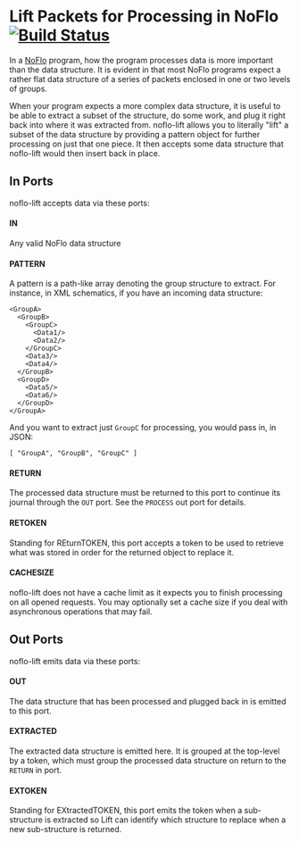 Lift Packets for Processing in NoFlo [![Build Status](https://secure.travis-ci.org/kenhkan/noflo-lift.png?branch=master)](https://travis-ci.org/kenhkan/noflo-lift)
===============================

In a [NoFlo](http://noflojs.org/) program, how the program processes
data is more important than the data structure. It is evident in that
most NoFlo programs expect a rather flat data structure of a series of
packets enclosed in one or two levels of groups.

When your program expects a more complex data structure, it is useful to
be able to extract a subset of the structure, do some work, and plug it
right back into where it was extracted from. noflo-lift allows you to
literally "lift" a subset of the data structure by providing a pattern
object for further processing on just that one piece. It then accepts
some data structure that noflo-lift would then insert back in place.


In Ports
------------------------------

noflo-lift accepts data via these ports:

#### IN

Any valid NoFlo data structure

#### PATTERN

A pattern is a path-like array denoting the group structure to extract.
For instance, in XML schematics, if you have an incoming data structure:

    <GroupA>
      <GroupB>
        <GroupC>
          <Data1/>
          <Data2/>
        </GroupC>
        <Data3/>
        <Data4/>
      </GroupB>
      <GroupD>
        <Data5/>
        <Data6/>
      </GroupD>
    </GroupA>

And you want to extract just `GroupC` for processing, you would pass in,
in JSON:

    [ "GroupA", "GroupB", "GroupC" ]

#### RETURN

The processed data structure must be returned to this port to continue
its journal through the `OUT` port. See the `PROCESS` out port for
details.

#### RETOKEN

Standing for REturnTOKEN, this port accepts a token to be used to
retrieve what was stored in order for the returned object to replace it.

#### CACHESIZE

noflo-lift does not have a cache limit as it expects you to finish
processing on all opened requests. You may optionally set a cache size
if you deal with asynchronous operations that may fail.


Out Ports
------------------------------

noflo-lift emits data via these ports:

#### OUT

The data structure that has been processed and plugged back in is
emitted to this port.

#### EXTRACTED

The extracted data structure is emitted here. It is grouped at the
top-level by a token, which must group the processed data structure on
return to the `RETURN` in port.

#### EXTOKEN

Standing for EXtractedTOKEN, this port emits the token when a
sub-structure is extracted so Lift can identify which structure to
replace when a new sub-structure is returned.
